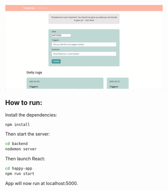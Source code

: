![](public/happyApp.png)

## How to run:


Install the dependencies:
```bash
npm install
```

Then start the server:
```bash
cd backend
nodemon server
```

Then launch React:
```bash
cd happy-app
npm run start
```

App will now run at localhost:5000.
